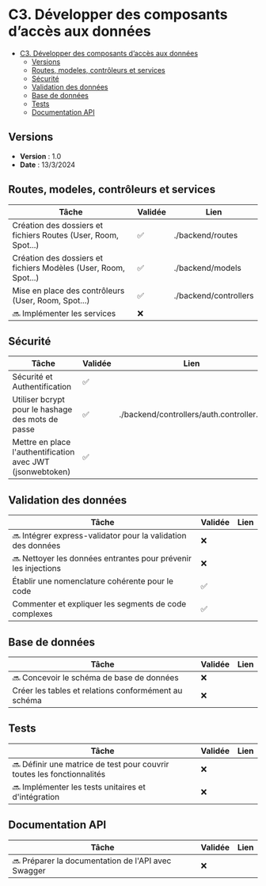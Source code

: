 # C3. Développer des composants d’accès aux données

- [C3. Développer des composants d’accès aux données](#c3-développer-des-composants-daccès-aux-données)
  - [Versions](#versions)
  - [Routes, modeles, contrôleurs et services](#routes-modeles-contrôleurs-et-services)
  - [Sécurité](#sécurité)
  - [Validation des données](#validation-des-données)
  - [Base de données](#base-de-données)
  - [Tests](#tests)
  - [Documentation API](#documentation-api)

## Versions

- **Version** : 1.0
- **Date** : 13/3/2024

## Routes, modeles, contrôleurs et services

| Tâche                                                           | Validée | Lien |
| --------------------------------------------------------------- | ------- | ---- |
| Création des dossiers et fichiers Routes (User, Room, Spot...)  | ✅      |  ./backend/routes    |
| Création des dossiers et fichiers Modèles (User, Room, Spot...) | ✅      |   ./backend/models   |
| Mise en place des contrôleurs (User, Room, Spot...)             | ✅      |   ./backend/controllers   |
| 🔜 Implémenter les services                                    | ❌      |      |

## Sécurité

| Tâche                                                      | Validée | Lien |
| ---------------------------------------------------------- | ------- | ---- |
| Sécurité et Authentification                               | ✅      |      |
| Utiliser bcrypt pour le hashage des mots de passe          | ✅      |  ./backend/controllers/auth.controller.js    |
| Mettre en place l'authentification avec JWT (jsonwebtoken) | ✅      |      |

## Validation des données

| Tâche                                                           | Validée | Lien |
| --------------------------------------------------------------- | ------- | ---- |
| 🔜 Intégrer express-validator pour la validation des données   | ❌      |      |
| 🔜 Nettoyer les données entrantes pour prévenir les injections | ❌      |      |
| Établir une nomenclature cohérente pour le code                 | ✅      |      |
| Commenter et expliquer les segments de code complexes           | ✅      |      |

## Base de données

| Tâche                                                | Validée | Lien |
| ---------------------------------------------------- | ------- | ---- |
| 🔜 Concevoir le schéma de base de données           | ❌      |      |
| Créer les tables et relations conformément au schéma | ❌      |      |

## Tests

| Tâche                                                                   | Validée | Lien |
| ----------------------------------------------------------------------- | ------- | ---- |
| 🔜 Définir une matrice de test pour couvrir toutes les fonctionnalités | ❌      |      |
| 🔜 Implémenter les tests unitaires et d'intégration                    | ❌      |      |

## Documentation API

| Tâche                                               | Validée | Lien |
| --------------------------------------------------- | ------- | ---- |
| 🔜 Préparer la documentation de l'API avec Swagger | ❌      |      |
